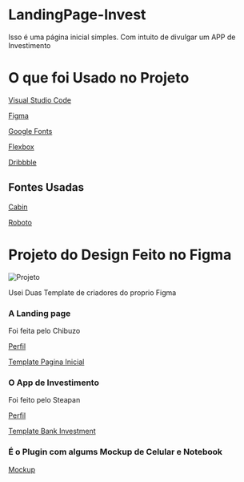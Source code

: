 # LandingPage-Invest
Isso é uma página inicial simples. Com intuito de divulgar um APP de Investimento

# O que foi Usado no Projeto
[Visual Studio Code](https://code.visualstudio.com)

[Figma](www.figma.com/)

[Google Fonts](https://fonts.google.com/)

[Flexbox](https://css-tricks.com/snippets/css/a-guide-to-flexbox/)

[Dribbble](https://dribbble.com/shots/popular)

## Fontes Usadas
[Cabin](https://fonts.google.com/specimen/Cabin?query=Cabin)

[Roboto](https://fonts.google.com/specimen/Roboto)

# Projeto do Design Feito no Figma
![Projeto](./img/PhotoMD.png)

Usei Duas Template de criadores do proprio Figma
### A Landing page
Foi feita pelo Chibuzo

[Perfil](https://www.figma.com/@customizAG)

[Template Pagina Inicial](https://www.figma.com/community/file/885992430551521040)

### O App de Investimento
Foi feito pelo Steapan

[Perfil](https://www.figma.com/@ds13n)

[Template Bank Investment](https://www.figma.com/community/file/1032941939310224547) 

### É o Plugin com algums Mockup de Celular e Notebook 
[Mockup](https://www.figma.com/community/plugin/817043359134136295/Mockup)